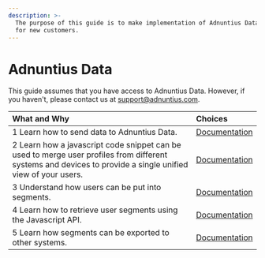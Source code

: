 ```yaml
---
description: >-
  The purpose of this guide is to make implementation of Adnuntius Data easier
  for new customers.
---
```


# Adnuntius Data

This guide assumes that you have access to Adnuntius Data. However, if you haven't, please contact us at [support@adnuntius.com](mailto:support@adnuntius.com).

| What and Why | Choices |
| :--- | :--- |
| 1 Learn how to send data to Adnuntius Data. | [Documentation](../adnuntius-data/api-documentation/) |
| 2 Learn how a javascript code snippet can be used to merge user profiles from different systems and devices to provide a single unified view of your users. | [Documentation](../adnuntius-data/api-documentation/javascript/user-synchronisation.md) |
| 3 Understand how users can be put into segments. | [Documentation](../adnuntius-data/user-interface-guide/segmentation/) |
| 4 Learn how to retrieve user segments using the Javascript API. | [Documentation](https://docs.adnuntius.com/adnuntius-data/api-documentation/javascript/get-user-segments) |
| 5 Learn how segments can be exported to other systems. | [Documentation](../adnuntius-data/user-interface-guide/admin/data-exports.md) |

